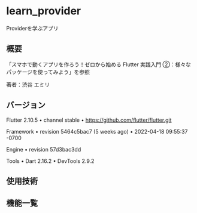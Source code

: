 # learn_provider

Providerを学ぶアプリ

## 概要

「スマホで動くアプリを作ろう！ゼロから始める Flutter 実践入門 ②：様々なパッケージを使ってみよう」を参照

著者：渋谷 エミリ

## バージョン

Flutter 2.10.5 • channel stable • https://github.com/flutter/flutter.git

Framework • revision 5464c5bac7 (5 weeks ago) • 2022-04-18 09:55:37 -0700

Engine • revision 57d3bac3dd

Tools • Dart 2.16.2 • DevTools 2.9.2

## 使用技術

## 機能一覧
